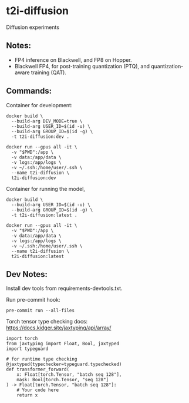 # t2i-diffusion
Diffusion experiments

## Notes:
* FP4 inference on Blackwell, and FP8 on Hopper.
* Blackwell FP4, for post-training quantization (PTQ), and quantization-aware training (QAT).

## Commands:
Container for development:
```
docker build \
  --build-arg DEV_MODE=true \
  --build-arg USER_ID=$(id -u) \
  --build-arg GROUP_ID=$(id -g) \
  -t t2i-diffusion:dev .

docker run --gpus all -it \
  -v "$PWD":/app \
  -v data:/app/data \
  -v logs:/app/logs \
  -v ~/.ssh:/home/user/.ssh \
  --name t2i-diffusion \
  t2i-diffusion:dev
```

Container for running the model,
```
docker build \
  --build-arg USER_ID=$(id -u) \
  --build-arg GROUP_ID=$(id -g) \
  -t t2i-diffusion:latest .

docker run --gpus all -it \
  -v "$PWD":/app \
  -v data:/app/data \
  -v logs:/app/logs \
  -v ~/.ssh:/home/user/.ssh \
  --name t2i-diffusion \
  t2i-diffusion:latest
```

## Dev Notes:
Install dev tools from requirements-devtools.txt.

Run pre-commit hook:
```
pre-commit run --all-files
```

Torch tensor type checking docs: https://docs.kidger.site/jaxtyping/api/array/

```
import torch
from jaxtyping import Float, Bool, jaxtyped
import typeguard

# for runtime type checking
@jaxtyped(typechecker=typeguard.typechecked)
def transformer_forward(
    x: Float[torch.Tensor, "batch seq 128"],
    mask: Bool[torch.Tensor, "seq 128"]
) -> Float[torch.Tensor, "batch seq 128"]:
    # Your code here
    return x
```